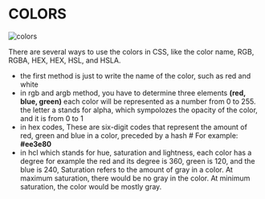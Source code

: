 # COLORS

![colors](https://www.w3schools.com/colors/img_colormap.gif)

There are several ways to use the colors in CSS, like the color name, RGB, RGBA, HEX, HEX, HSL, and HSLA.

* the first method is just to write the name of the color, such as red and white
* in rgb and argb method, you have to determine three elements **(red, blue, green)** each color will be represented as a number from 0 to 255. the letter a stands for alpha, which sympolozes the opacity of the color, and it is from 0 to 1
* in hex codes, These are six-digit codes that represent the amount of red, green and blue in a color, preceded by a hash # For example: **#ee3e80**
* in hcl which stands for hue, saturation and lightness, each color has a degree for example the red and its degree is 360, green is 120, and the blue is 240, Saturation refers to the amount of gray in a color. At maximum saturation, there would be no gray in the color. At minimum saturation, the color would be mostly gray.
